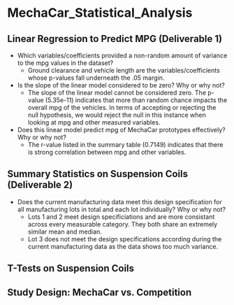 # MechaCar_Statistical_Analysis
## Linear Regression to Predict MPG (Deliverable 1)
- Which variables/coefficients provided a non-random amount of variance to the mpg values in the dataset?
  - Ground clearance and vehicle length are the variables/coefficients whose p-values fall underneath the .05 margin. 
- Is the slope of the linear model considered to be zero? Why or why not?
  - The slope of the linear model cannot be considered zero. The p-value (5.35e-11) indicates that more than random chance impacts the overall mpg of the vehicles. In terms of accepting or rejecting the null hypothesis, we would reject the null in this instance when looking at mpg and other measured variables. 
- Does this linear model predict mpg of MechaCar prototypes effectively? Why or why not?
  - The r-value listed in the summary table (0.7149) indicates that there is strong correlation between mpg and other variables. 

## Summary Statistics on Suspension Coils (Deliverable 2)
- Does the current manufacturing data meet this design specification for all manufacturing lots in total and each lot individually? Why or why not?
  - Lots 1 and 2 meet design specificiations and are more consistant across every measurable category. They both share an extremely similar mean and median. 
  - Lot 3 does not meet the design specifications according during the current manufacturing data as the data shows too much variance. 
## T-Tests on Suspension Coils
## Study Design: MechaCar vs. Competition
